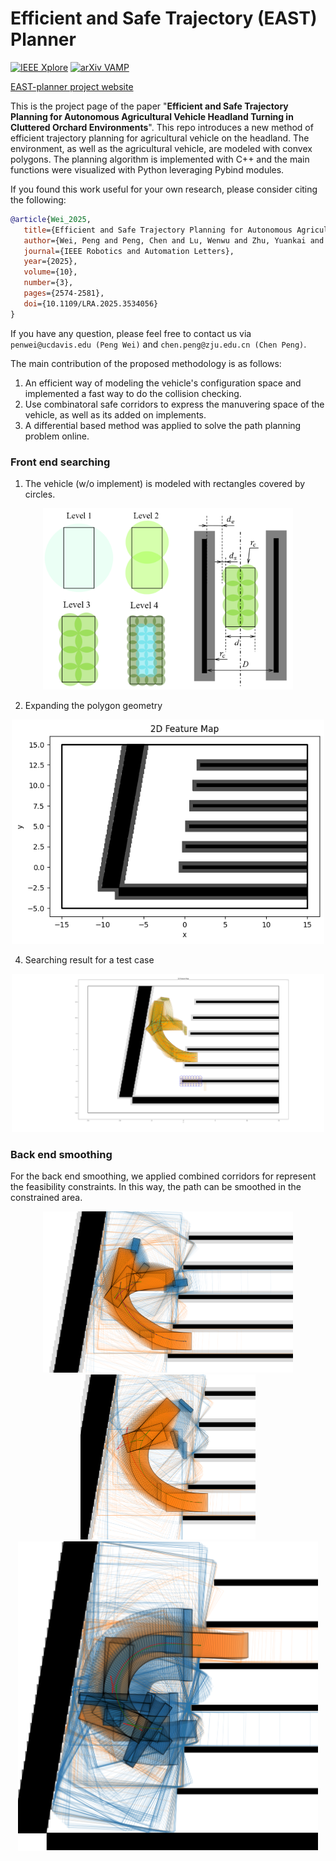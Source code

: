 # Efficient and Safe Trajectory (EAST) Planner

[![IEEE Xplore](https://img.shields.io/badge/IEEE%20Xplore-10854653-blue)](https://ieeexplore.ieee.org/document/10854653)
[![arXiv VAMP](https://img.shields.io/badge/arXiv-2501.10636-b31b1b.svg)](https://arxiv.org/abs/2501.10636)

[EAST-planner project website](https://agroboticsresearch.github.io/east_planner/)

This is the project page of the paper "**Efficient and Safe Trajectory Planning for Autonomous Agricultural Vehicle Headland Turning in Cluttered Orchard Environments**". This repo introduces a new method of efficient trajectory planning for agricultural vehicle on the headland. The environment, as well as the agricultural vehicle, are modeled with convex polygons. The planning algorithm is implemented with C++ and the main functions were visualized with Python leveraging Pybind modules.

If you found this work useful for your own research, please consider citing the following:
```bibtex
@article{Wei_2025,
   title={Efficient and Safe Trajectory Planning for Autonomous Agricultural Vehicle Headland Turning in Cluttered Orchard Environments}, 
   author={Wei, Peng and Peng, Chen and Lu, Wenwu and Zhu, Yuankai and Vougioukas, Stavros and Fei, Zhenghao and Ge, Zhikang},
   journal={IEEE Robotics and Automation Letters}, 
   year={2025},
   volume={10},
   number={3},
   pages={2574-2581},
   doi={10.1109/LRA.2025.3534056}
}
```

If you have any question, please feel free to contact us via `penwei@ucdavis.edu (Peng Wei)` and `chen.peng@zju.edu.cn (Chen Peng)`.

The main contribution of the proposed methodology is as follows:

1. An efficient way of modeling the vehicle's configuration space and implemented a fast way to do the collision checking.
2. Use combinatoral safe corridors to express the manuvering space of the vehicle, as well as its added on implements. 
3. A differential based method was applied to solve the path planning problem online.

### Front end searching

1. The vehicle (w/o implement) is modeled with rectangles covered by circles. 
<p align="center">
   <img src="images/circle_cover_and_max.png" width="400"/>
</p>

2. Expanding the polygon geometry
<p align="center">
   <img src="images/config_space.png" width="500"/>
</p>

4. Searching result for a test case
<p align="center">
   <img src="images/front_end_search.png" width="500"/>
</p>

### Back end smoothing

For the back end smoothing, we applied combined corridors for represent the feasibility constraints. In this way, the path can be smoothed in the constrained area.

<p align="center">
   <img src="images/combined_corridors.png" width="400"/>
   <img src="images/combined_corridor2.png" width="280"/>
   <img src="images/kms_sprayer.png" width="480"/>
</p>
